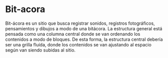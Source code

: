 Bit-acora
=========

Bit-ácora es un sitio que busca registrar sonidos, registros fotográficos, pensamientos y dibujos a modo de una bitácora. La estructura general está pensada como una columna central donde se van ordenando los contenidos a modo de bloques. De esta forma, la estructura central debería ser una grilla fluída, donde los contenidos se van ajustando al espacio según van siendo subidas al sitio. 
